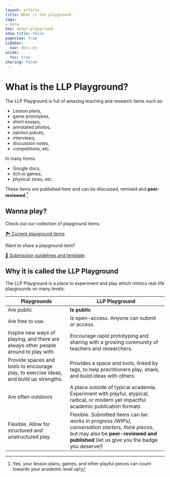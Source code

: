 ```yaml
---
layout: article
title: What is the playground
tags:
- meta
key: about-playground
show_title: false
pageview: true
sidebar:
  nav: docs-en
aside:
  toc: true
sharing: false
---
```


# What is the LLP Playground?

<!--more-->

The LLP Playground is full of amazing teaching and research items such as: 

- Lesson plans, 
- game prototypes, 
- short essays,
- annotated photos, 
- opinion pieces, 
- interviews, 
- discussion notes, 
- competitions, etc.

In many forms 

- Google docs, 
- itch.io games, 
- physical zines, etc.

These items are published here and can be discussed, remixed and **peer-reviewed.**[^1]

## Wanna play?

Check out our collection of playground items:

<a class="button button--success button--rounded button--lg" href="/2018/02/01/playground-items.html"><i class="far fa-play-circle"></i> 🏞 Current playground items </a>

Want to share a playground item?

<a class="button button--success button--rounded button--lg" href="/2018/01/02/submission-guidelines.html#-playground-items"><i class="far fa-play-circle"></i> 👾 Submission guidelines and template </a>


## Why it is called the LLP Playground

The LLP Playground is a place to experiment and play which mimics real-life playgrounds on many levels:

| Playgrounds  	| LLP Playground  	|
|---	|---	|
| Are public  	| **Is public**  	|
| Are free to use.   	|  Is open-access. Anyone can submit or access. 	|
|   Inspire new ways of playing, and there are always other people around to play with.	|  Encourage rapid prototyping and sharing with a growing community of teachers and researchers.  	|
| Provide spaces and tools to encourage play, to exercise ideas, and build up strengths.   	| Provides a space and tools, linked by tags, to help practitioners play, share, and build ideas with others.  	|
| Are often outdoors  	|  A place outside of typical academia. Experiment with playful, atypical, radical, or modern yet impactful academic publication formats 	|
|   Flexible. Allow for structured and unstructured play.	|   Flexible. Submitted items can be: *works in progress (WIPs), conversation starters, think pieces*, but may also be **peer-reviewed and published** (let us give you the badge you deserve!)|

[^1]: Yes, your lesson plans, games, and other playful pieces can count towards your academic level up!